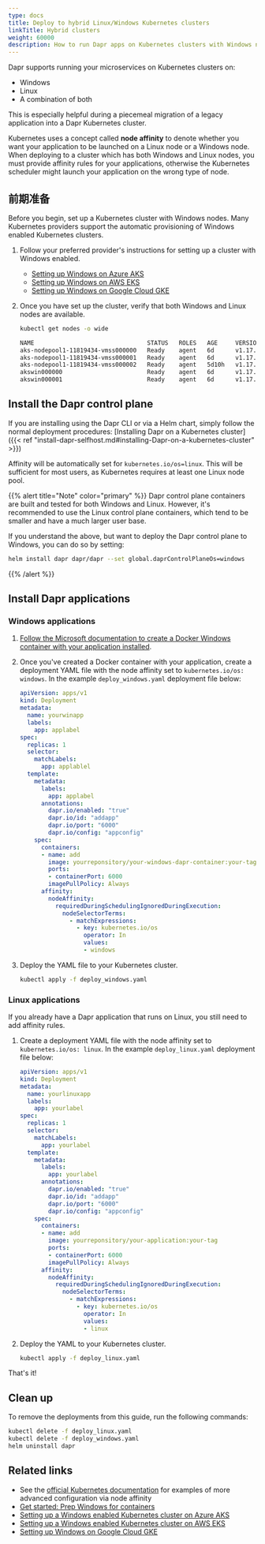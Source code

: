 ```yaml
---
type: docs
title: Deploy to hybrid Linux/Windows Kubernetes clusters
linkTitle: Hybrid clusters
weight: 60000
description: How to run Dapr apps on Kubernetes clusters with Windows nodes
---
```


Dapr supports running your microservices on Kubernetes clusters on:

- Windows
- Linux
- A combination of both

This is especially helpful during a piecemeal migration of a legacy application into a Dapr Kubernetes cluster.

Kubernetes uses a concept called **node affinity** to denote whether you want your application to be launched on a Linux node or a Windows node. When deploying to a cluster which has both Windows and Linux nodes, you must provide affinity rules for your applications, otherwise the Kubernetes scheduler might launch your application on the wrong type of node.

## 前期准备

Before you begin, set up a Kubernetes cluster with Windows nodes. Many Kubernetes providers support the automatic provisioning of Windows enabled Kubernetes clusters.

1. Follow your preferred provider's instructions for setting up a cluster with Windows enabled.

   - [Setting up Windows on Azure AKS](https://docs.microsoft.com/azure/aks/windows-container-cli)
   - [Setting up Windows on AWS EKS](https://docs.aws.amazon.com/eks/latest/userguide/windows-support.html)
   - [Setting up Windows on Google Cloud GKE](https://cloud.google.com/kubernetes-engine/docs/how-to/creating-a-cluster-windows)

2. Once you have set up the cluster, verify that both Windows and Linux nodes are available.

   ```bash
   kubectl get nodes -o wide

   NAME                                STATUS   ROLES   AGE     VERSION   INTERNAL-IP    EXTERNAL-IP      OS-IMAGE                         KERNEL-VERSION      CONTAINER-RUNTIME
   aks-nodepool1-11819434-vmss000000   Ready    agent   6d      v1.17.9   10.240.0.4     <none>        Ubuntu 16.04.6    LTS               4.15.0-1092-azure   docker://3.0.10+azure
   aks-nodepool1-11819434-vmss000001   Ready    agent   6d      v1.17.9   10.240.0.35    <none>        Ubuntu 16.04.6    LTS               4.15.0-1092-azure   docker://3.0.10+azure
   aks-nodepool1-11819434-vmss000002   Ready    agent   5d10h   v1.17.9   10.240.0.129   <none>        Ubuntu 16.04.6    LTS               4.15.0-1092-azure   docker://3.0.10+azure
   akswin000000                        Ready    agent   6d      v1.17.9   10.240.0.66    <none>        Windows Server 2019    Datacenter   10.0.17763.1339     docker://19.3.5
   akswin000001                        Ready    agent   6d      v1.17.9   10.240.0.97    <none>        Windows Server 2019    Datacenter   10.0.17763.1339     docker://19.3.5
   ```

## Install the Dapr control plane

If you are installing using the Dapr CLI or via a Helm chart, simply follow the normal deployment procedures: [Installing Dapr on a Kubernetes cluster]({{< ref "install-dapr-selfhost.md#installing-Dapr-on-a-kubernetes-cluster" >}})

Affinity will be automatically set for `kubernetes.io/os=linux`. This will be sufficient for most users, as Kubernetes requires at least one Linux node pool.

{{% alert title="Note" color="primary" %}}
Dapr control plane containers are built and tested for both Windows and Linux. However, it's recommended to use the Linux control plane containers, which tend to be smaller and have a much larger user base.

If you understand the above, but want to deploy the Dapr control plane to Windows, you can do so by setting:

```sh
helm install dapr dapr/dapr --set global.daprControlPlaneOs=windows
```

{{% /alert %}}

## Install Dapr applications

### Windows applications

1. [Follow the Microsoft documentation to create a Docker Windows container with your application installed](https://learn.microsoft.com/virtualization/windowscontainers/quick-start/set-up-environment?tabs=dockerce).

2. Once you've created a Docker container with your application, create a deployment YAML file with the node affinity set to `kubernetes.io/os: windows`. In the example `deploy_windows.yaml` deployment file below:

   ```yaml
   apiVersion: apps/v1
   kind: Deployment
   metadata:
     name: yourwinapp
     labels:
       app: applabel
   spec:
     replicas: 1
     selector:
       matchLabels:
         app: applablel
     template:
       metadata:
         labels:
           app: applabel
         annotations:
           dapr.io/enabled: "true"
           dapr.io/id: "addapp"
           dapr.io/port: "6000"
           dapr.io/config: "appconfig"
       spec:
         containers:
         - name: add
           image: yourreponsitory/your-windows-dapr-container:your-tag
           ports:
           - containerPort: 6000
           imagePullPolicy: Always
         affinity:
           nodeAffinity:
             requiredDuringSchedulingIgnoredDuringExecution:
               nodeSelectorTerms:
                 - matchExpressions:
                   - key: kubernetes.io/os
                     operator: In
                     values:
                     - windows
   ```

3. Deploy the YAML file to your Kubernetes cluster.

   ```bash
   kubectl apply -f deploy_windows.yaml
   ```

### Linux applications

If you already have a Dapr application that runs on Linux, you still need to add affinity rules.

1. Create a deployment YAML file with the node affinity set to `kubernetes.io/os: linux`. In the example `deploy_linux.yaml` deployment file below:

   ```yaml
   apiVersion: apps/v1
   kind: Deployment
   metadata:
     name: yourlinuxapp
     labels:
       app: yourlabel
   spec:
     replicas: 1
     selector:
       matchLabels:
         app: yourlabel
     template:
       metadata:
         labels:
           app: yourlabel
         annotations:
           dapr.io/enabled: "true"
           dapr.io/id: "addapp"
           dapr.io/port: "6000"
           dapr.io/config: "appconfig"
       spec:
         containers:
         - name: add
           image: yourreponsitory/your-application:your-tag
           ports:
           - containerPort: 6000
           imagePullPolicy: Always
         affinity:
           nodeAffinity:
             requiredDuringSchedulingIgnoredDuringExecution:
               nodeSelectorTerms:
                 - matchExpressions:
                   - key: kubernetes.io/os
                     operator: In
                     values:
                     - linux
   ```

2. Deploy the YAML to your Kubernetes cluster.

   ```bash
   kubectl apply -f deploy_linux.yaml
   ```

That's it!

## Clean up

To remove the deployments from this guide, run the following commands:

```bash
kubectl delete -f deploy_linux.yaml
kubectl delete -f deploy_windows.yaml
helm uninstall dapr
```

## Related links

- See the [official Kubernetes documentation](https://kubernetes.io/docs/concepts/scheduling-eviction/assign-pod-node/) for examples of more advanced configuration via node affinity
- [Get started: Prep Windows for containers](https://docs.microsoft.com/virtualization/windowscontainers/quick-start/set-up-environment)
- [Setting up a Windows enabled Kubernetes cluster on Azure AKS](https://docs.microsoft.com/azure/aks/windows-container-cli)
- [Setting up a Windows enabled Kubernetes cluster on AWS EKS](https://docs.aws.amazon.com/eks/latest/userguide/windows-support.html)
- [Setting up Windows on Google Cloud GKE](https://cloud.google.com/kubernetes-engine/docs/how-to/creating-a-cluster-windows)
